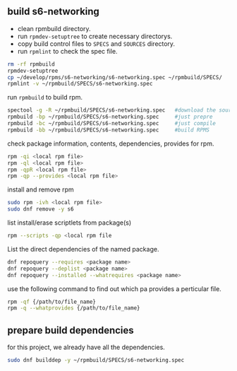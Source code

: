 
## build s6-networking

- clean rpmbuild directory.
- run `rpmdev-setuptree` to create necessary directorys.
- copy build control files to `SPECS` and `SOURCES` directory.
- run `rpmlint` to check the spec file.

```sh
rm -rf rpmbuild
rpmdev-setuptree
cp ~/develop/rpms/s6-networking/s6-networking.spec ~/rpmbuild/SPECS/
rpmlint -v ~/rpmbuild/SPECS/s6-networking.spec
```
run `rpmbuild` to build rpm.
```sh
spectool -g -R ~/rpmbuild/SPECS/s6-networking.spec   #download the source
rpmbuild -bp ~/rpmbuild/SPECS/s6-networking.spec     #just prepre
rpmbuild -bc ~/rpmbuild/SPECS/s6-networking.spec     #just compile
rpmbuild -bb ~/rpmbuild/SPECS/s6-networking.spec     #build RPMS
```
check package information, contents, dependencies, provides for rpm.
```sh
rpm -qi <local rpm file>
rpm -ql <local rpm file>
rpm -qpR <local rpm file>
rpm -qp --provides <local rpm file>
```

install and remove rpm
```sh
sudo rpm -ivh <local rpm file>
sudo dnf remove -y s6
```

list install/erase scriptlets from package(s)
```sh
rpm --scripts -qp <local rpm file
```
List the direct dependencies of the named package.
```sh
dnf repoquery --requires <package name>
dnf repoquery --deplist <package name>
dnf repoquery --installed --whatrequires <package name>
```
use the following command to find out which pa provides a perticular file.
```sh
rpm -qf {/path/to/file_name}
rpm -q --whatprovides {/path/to/file_name}
```
## prepare build dependencies
for this project, we already have all the dependencies.

```sh
sudo dnf builddep -y ~/rpmbuild/SPECS/s6-networking.spec
```
